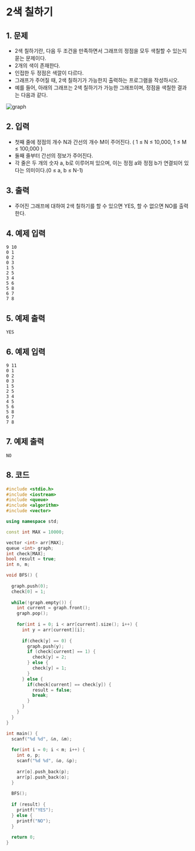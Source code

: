 # 2색 칠하기

## 1. 문제
- 2색 칠하기란, 다음 두 조건을 만족하면서 그래프의 정점을 모두 색칠할 수 있는지 묻는 문제이다.
- 2개의 색이 존재한다.
- 인접한 두 정점은 색깔이 다르다.
- 그래프가 주어질 때, 2색 칠하기가 가능한지 출력하는 프로그램을 작성하시오.
- 예를 들어, 아래의 그래프는 2색 칠하기가 가능한 그래프이며, 정점을 색칠한 결과는 다음과 같다.

![graph](https://user-images.githubusercontent.com/35207245/70919422-2eab0600-2064-11ea-832a-9be7aa572219.png)

## 2. 입력

- 첫째 줄에 정점의 개수 N과 간선의 개수 M이 주어진다. ( 1 ≤ N ≤ 10,000, 1 ≤ M ≤ 100,000 )
- 둘째 줄부터 간선의 정보가 주어진다.
- 각 줄은 두 개의 숫자 a, b로 이루어져 있으며, 이는 정점 a와 정점 b가 연결되어 있다는 의미이다.(0 ≤ a, b ≤ N-1)

## 3. 출력
- 주어진 그래프에 대하여 2색 칠하기를 할 수 있으면 YES, 할 수 없으면 NO를 출력한다.

## 4. 예제 입력
```
9 10
0 1
0 2
0 3
1 5
2 5
3 4
5 6
5 8
6 7
7 8
```

## 5. 예제 출력
```
YES
```

## 6. 예제 입력

```
9 11
0 1
0 2
0 3
1 5
2 5
3 4
4 5
5 6
5 8
6 7
7 8
```

## 7. 예제 출력

```
NO
```

## 8. 코드

```c++
#include <stdio.h>
#include <iostream>
#include <queue>
#include <algorithm>
#include <vector>

using namespace std;

const int MAX = 10000;

vector <int> arr[MAX];
queue <int> graph;
int check[MAX];
bool result = true;
int n, m;

void BFS() {
  
  graph.push(0);
  check[0] = 1;
  
  while(!graph.empty()) {
    int current = graph.front();
    graph.pop();
    
    for(int i = 0; i < arr[current].size(); i++) {
      int y = arr[current][i];
      
      if(check[y] == 0) {
        graph.push(y);
        if (check[current] == 1) {
          check[y] = 2;
        } else {
          check[y] = 1;
        }
      } else {
        if(check[current] == check[y]) {
          result = false;
          break;
        }
      }
    }
  }
}

int main() {
  scanf("%d %d", &n, &m);
  
  for(int i = 0; i < m; i++) {
    int o, p;
    scanf("%d %d", &o, &p);
    
    arr[o].push_back(p);
    arr[p].push_back(o);
  }
  
  BFS();
  
  if (result) {
    printf("YES");
  } else {
    printf("NO");
  }
  
  return 0;
}
```
